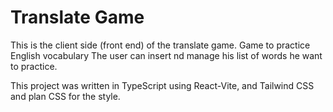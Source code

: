 # Translate Game
This is the client side (front end) of the translate game. 
Game to practice English vocabulary
The user can insert nd manage his list of words he want to practice. 

This project was written in TypeScript using React-Vite, and Tailwind CSS and plan CSS for the style.
